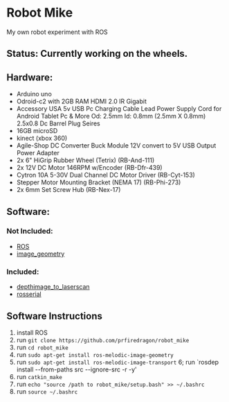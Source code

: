 # **Robot Mike**
My own robot experiment with ROS

## **Status:** Currently working on the wheels.

## **Hardware:**

* Arduino uno
* Odroid-c2 with 2GB RAM HDMI 2.0 IR Gigabit
* Accessory USA 5v USB Pc Charging Cable Lead Power Supply Cord for Android Tablet Pc & More Od: 2.5mm Id: 0.8mm (2.5mm X 0.8mm) 2.5x0.8 Dc Barrel Plug Seires
* 16GB microSD
* kinect (xbox 360)
* Agile-Shop DC Converter Buck Module 12V convert to 5V USB Output Power Adapter
* 2x 6" HiGrip Rubber Wheel (Tetrix) (RB-And-111)
* 2x 12V DC Motor 146RPM w/Encoder (RB-Dfr-439)
* Cytron 10A 5-30V Dual Channel DC Motor Driver (RB-Cyt-153)
* Stepper Motor Mounting Bracket (NEMA 17) (RB-Phi-273)
* 2x 6mm Set Screw Hub (RB-Nex-17)

## **Software:**

### **Not Included:**

* [ROS](http://wiki.ros.org/)
* [image_geometry](http://wiki.ros.org/image_geometry)

### **Included:**

* [depthimage_to_laserscan](https://github.com/ros-perception/depthimage_to_laserscan)
* [rosserial](https://github.com/ros-drivers/rosserial)

## **Software Instructions**
1. install ROS
2. run `git clone https://github.com/prfiredragon/robot_mike`
3. run `cd robot_mike`
4. run `sudo apt-get install ros-melodic-image-geometry`
5. run `sudo apt-get install ros-melodic-image-transport`
6; run `rosdep install --from-paths src --ignore-src -r -y'
7. run `catkin_make`
8. run `echo "source /path to robot_mike/setup.bash" >> ~/.bashrc`
9. run `source ~/.bashrc`